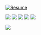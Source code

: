 <a href="https://citrine-taker-c91.notion.site/540bd21b67ee43eb95a7091a296d9b4e" rel="nofollow"><img src="https://camo.githubusercontent.com/1b07a9ef4b23d42e92ee540f4f8615e20aafe4fb57d7ddbb5622c539d70597a1/68747470733a2f2f696d672e736869656c64732e696f2f62616467652f526573756d652d4e6f74696f6e2d6f72616e67653f7374796c653d666c61742d737175617265" alt="Resume" data-canonical-src="https://img.shields.io/badge/Resume-Notion-orange?style=flat-square" style="max-width: 100%;"></a>

<p>
  <img src="https://img.shields.io/badge/Spring-6DB33F?style=for-the-badge&amp;logo=Spring&amp;logoColor=white"/> 
  <img src="https://img.shields.io/badge/-Java-007396?style=for-the-badge&logo=Java"/> 
  <img src="https://img.shields.io/badge/Mysql-4479A1?style=for-the-badge&amp;logo=Mysql&amp;logoColor=white"/> 
  <img src="https://img.shields.io/badge/Javascript-F7DF1E?style=for-the-badge&amp;logo=Javascript&amp;logoColor=black"/>
  <img src="https://img.shields.io/badge/JQuery-0769AD?style=for-the-badge&amp;logo=JQuery&amp;logoColor=white"/>
</p>

<p>
  <img src="https://github-readme-stats.vercel.app/api?username=isemang&show_icons=true&count_private=true&hide=stars,contribs" />
</p>

<!--
[![Hits](https://hits.seeyoufarm.com/api/count/incr/badge.svg?url=https%3A%2F%2Fgithub.com%2Fsieunju%2Fhit-counter&count_bg=%2379C83D&title_bg=%23555555&icon=&icon_color=%23E7E7E7&title=hits&edge_flat=false)](https://hits.seeyoufarm.com)
**isemang/isemang** is a ✨ _special_ ✨ repository because its `README.md` (this file) appears on your GitHub profile.

Here are some ideas to get you started:
![info](https://github-readme-stats.vercel.app/api?username=sieunju&show_icons=true)
- 🔭 I’m currently working on ...
- 🌱 I’m currently learning ...
- 👯 I’m looking to collaborate on ...
- 🤔 I’m looking for help with ...
- 💬 Ask me about ...
- 📫 How to reach me: ...
- 😄 Pronouns: ...
- ⚡ Fun fact: ...
-->

